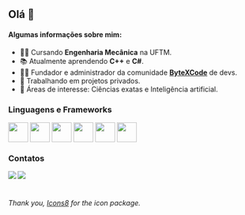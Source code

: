 ## Olá 👋

#### Algumas informações sobre mim:
- 👨‍🎓 Cursando **Engenharia Mecânica** na UFTM.
- 📚 Atualmente aprendendo **C++** e **C#**.
- 🙋‍♂️ Fundador e administrador da comunidade **<a href='https://paginadelinks.com/developers' target='_blank'>ByteXCode</a>** de devs.
- 🚀 Trabalhando em projetos privados.
- 💬 Áreas de interesse: Ciências exatas e Inteligência artificial.

### **Linguagens e Frameworks**
<div style='display: inline_block'>
    <img align='center' src='https://img.icons8.com/color/48/null/javascript--v1.png' height='40' width='40'>
    <img align='center' src='https://img.icons8.com/color/48/null/html-5--v1.png' height='40' width='40'>
    <img align='center' src='https://img.icons8.com/color/48/null/css3.png' height='40' width='40'>
    <img align='center' src='https://img.icons8.com/color/48/null/python--v1.png' height='40' width='40'>
    <img align='center' src='https://img.icons8.com/color/48/null/mysql-logo.png' height='40' width='40'>
    <img align='center' src='https://img.icons8.com/offices/30/null/php-logo.png' height='40' width='40'>
</div>

### **Contatos**
<div style='display: inline_block; vertical-align: center;'>
    <b>
        <a href='https://www.linkedin.com/in/valdivino-rodrigues-31176b193/' target='_blank'><img src="https://img.shields.io/badge/-LinkedIn-%230077B5?style=for-the-badge&logo=linkedin&logoColor=white" target="_blank"></a>
        <a href='mailto:valdivino.office@gmail.com' target='_blank'><img src="https://img.shields.io/badge/-Gmail-%23333?style=for-the-badge&logo=gmail&logoColor=white&color=red" target="_blank"></a>
    </b>
</div>
<br>

###### Thank you, <a target="_blank" href="https://icons8.com/icon/20909/html-5">Icons8</a> for the icon package.
